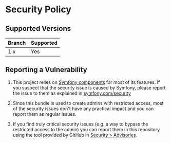# Security Policy

## Supported Versions

| Branch  | Supported          |
| ------- | ------------------ |
| 1.x     | Yes                |

## Reporting a Vulnerability

1) This project relies on [Symfony components][1] for most of its features.
   If you suspect that the security issue is caused by Symfony, please report
   the issue to them as explained in [symfony.com/security][2]

2) Since this bundle is used to create admins with restricted access, most of
   the security issues don't have any practical impact and you can report them
   as regular issues.

3) If you find truly critical security issues (e.g. a way to bypass the
   restricted access to the admin) you can report them in this repository using
   the tool provided by GitHub in [Security > Advisories][3].

[1]: https://symfony.com/components
[2]: https://symfony.com/security
[3]: https://github.com/EasyCorp/EasyAdminBundle/security/advisories